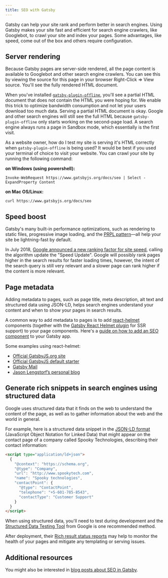 ```yaml
---
title: SEO with Gatsby
---
```


Gatsby can help your site rank and perform better in search engines. Using Gatsby makes your site fast and efficient for search engine crawlers, like Googlebot, to crawl your site and index your pages. Some advantages, like speed, come out of the box and others require configuration.

## Server rendering

Because Gatsby pages are server-side rendered, all the page content is available to Googlebot and other search engine crawlers.
You can see this by viewing the source for this page in your browser Right-Click => View source. You'll see the fully rendered HTML document.

When you've installed [`gatsby-plugin-offline`](https://www.gatsbyjs.org/packages/gatsby-plugin-offline/), you'll see a partial HTML document that does not contain the HTML you were hoping for. We enable this trick to optimize bandwidth consumption and not let your users download too much data. Serving a partial HTML document is okay. Google and other search engines will still see the full HTML because `gatsby-plugin-offline` only starts working on the second-page load. A search engine always runs a page in Sandbox mode, which essentially is the first visit.

As a website owner, how do I test my site is serving it's HTML correctly when `gatsby-plugin-offline` is being used? It would be best if you used your terminal of choice to visit your website. You can crawl your site by running the following command:

**on Windows (using powershell):**

```shell
Invoke-WebRequest https://www.gatsbyjs.org/docs/seo | Select -ExpandProperty Content
```

**on Mac OS/Linux:**

```shell
curl https://www.gatsbyjs.org/docs/seo
```

## Speed boost

Gatsby's many built-in performance optimizations, such as rendering to static files, progressive image loading, and the [PRPL pattern](/docs/prpl-pattern/)—all help your site be lightning-fast by default.

In July 2018, [Google announced a new ranking factor for site speed](https://webmasters.googleblog.com/2018/01/using-page-speed-in-mobile-search.html), calling the algorithm update the "Speed Update". Google will possibly rank pages higher in the search results for faster loading times, however, the intent of the search query is still very relevant and a slower page can rank higher if the content is more relevant.

## Page metadata

Adding metadata to pages, such as page title, meta description, alt text and structured data using JSON-LD, helps search engines understand your content and when to show your pages in search results.

A common way to add metadata to pages is to add [react-helmet](https://github.com/nfl/react-helmet) components (together with the [Gatsby React Helmet plugin](/packages/gatsby-plugin-react-helmet) for SSR support) to your page components. Here's a [guide on how to add an SEO component](https://www.gatsbyjs.org/docs/add-seo-component/) to your Gatsby app.

Some examples using react-helmet:

- [Official GatsbyJS.org site](https://github.com/gatsbyjs/gatsby/blob/87ad6e81b9bd78b25d089434600750f5903baaee/www/src/components/package-readme.js#L16-L25)
- [Official GatsbyJS default starter](https://github.com/gatsbyjs/gatsby/blob/776dc1d6fe8d5ce7b5ea6d884736bb3c76280975/starters/default/src/components/seo.js)
- [Gatsby Mail](https://github.com/DSchau/gatsby-mail/blob/89b467e5654619ffe3073133ef0ae48b4d7502e3/src/components/meta.js)
- [Jason Lengstorf’s personal blog](https://github.com/jlengstorf/gatsby-theme-jason-blog/blob/e6d25ca927afdc75c759e611d4ba6ba086452bb8/src/components/SEO/SEO.js)

## Generate rich snippets in search engines using structured data

Google uses structured data that it finds on the web to understand the content of the page, as well as to gather information about the web and the world in general.

For example, here is a structured data snippet in the [JSON-LD format](https://developers.google.com/search/docs/guides/intro-structured-data) (JavaScript Object Notation for Linked Data) that might appear on the contact page of a company called Spooky Technologies, describing their contact information:

```html
<script type="application/ld+json">
  {
    "@context": "https://schema.org",
    "@type": "Company",
    "url": "http://www.spookytech.com",
    "name": "Spooky technologies",
    "contactPoint": {
      "@type": "ContactPoint",
      "telephone": "+5-601-785-8543",
      "contactType": "Customer Support"
    }
  }
</script>
```

When using structured data, you'll need to test during development and the [Structured Data Testing Tool](https://search.google.com/structured-data/testing-tool) from Google is one recommended method.

After deployment, their [Rich result status reports](https://support.google.com/webmasters/answer/7552505?hl=en) may help to monitor the health of your pages and mitigate any templating or serving issues.

## Additional resources

You might also be interested in [blog posts about SEO in Gatsby](/blog/tags/seo/).

